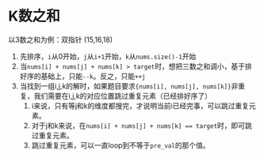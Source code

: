 # K数之和
以3数之和为例：双指针 (15,16,18)

1. 先排序，`i`从0开始，`j`从`i+1`开始，`k`从`nums.size()-1`开始
2. 当`nums[i] + nums[j] + nums[k] > target`时，想把三数之和调小，基于排好序的基础上，只能`--k`。反之，只能`++j`
3. 当找到一组i,j,k的解时，如果题目要求`{nums[i], nums[j], nums[k]}`非重复，我们需要在i,j,k的对应位置跳过重复元素（已经排好序了）
    1. i来说，只有等j和k的维度都搜完，才说明当前i已经完事，可以跳过重复元素。
    2. 对于j和k来说，在`nums[i] + nums[j] + nums[k] == target`时，即可跳过重复元素。
    3. 跳过重复元素，可以一直loop到不等于`pre_val`的那个值。

